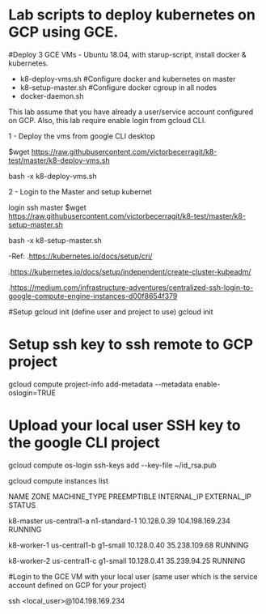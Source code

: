 # Lab scripts to deploy kubernetes on GCP using GCE.

#Deploy 3 GCE VMs - Ubuntu 18.04, with starup-script, install docker & kubernetes. 
- k8-deploy-vms.sh
#Configure docker and kubernetes on master
- k8-setup-master.sh
#Configure docker cgroup in all nodes
- docker-daemon.sh

This lab assume that you have already a user/service account configured on GCP.
Also, this lab require enable login from gcloud CLI.

1 - Deploy the vms from google CLI desktop

$wget https://raw.githubusercontent.com/victorbecerragit/k8-test/master/k8-deploy-vms.sh

bash -x k8-deploy-vms.sh

2 - Login to the Master and setup kubernet

login ssh master
$wget https://raw.githubusercontent.com/victorbecerragit/k8-test/master/k8-setup-master.sh

bash -x k8-setup-master.sh


-Ref:
.https://kubernetes.io/docs/setup/cri/

.https://kubernetes.io/docs/setup/independent/create-cluster-kubeadm/

.https://medium.com/infrastructure-adventures/centralized-ssh-login-to-google-compute-engine-instances-d00f8654f379


#Setup gcloud init (define user and project to use)
gcloud init

# Setup ssh key to ssh remote to GCP project # 
gcloud compute project-info add-metadata --metadata enable-oslogin=TRUE

# Upload your local user SSH key to the google CLI project #

gcloud compute os-login ssh-keys add --key-file ~/id_rsa.pub

gcloud compute instances list

NAME                       ZONE            MACHINE_TYPE   PREEMPTIBLE  INTERNAL_IP  EXTERNAL_IP      STATUS

k8-master                  us-central1-a   n1-standard-1               10.128.0.39  104.198.169.234  RUNNING

k8-worker-1                us-central1-b   g1-small                    10.128.0.40  35.238.109.68    RUNNING

k8-worker-2                us-central1-c   g1-small                    10.128.0.41  35.239.94.25     RUNNING


#Login to the GCE VM with your local user 
(same user which is the service account defined on GCP for your project)

ssh <local_user>@104.198.169.234
